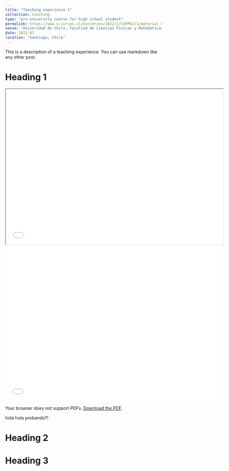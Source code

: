 ```yaml
---
title: "Teaching experience 1"
collection: teaching
type: "pre-university course for high school student"
permalink: https://www.u-cursos.cl/escverano/2022/2/COFM52/1/material_docente/
venue: "Universdad de Chile, Facultad de Ciencias Físicas y Matemáticas"
date: 2022-07
location: "Santiago, Chile"
---
```


This is a description of a teaching experience. You can use markdown like any other post.

Heading 1
======
<iframe src="/files/Auxiliar_1_Aplicando_los_fundamentos_f_sicos_del_Modelo_Est_ndar.pdf" width="700" height="500"></iframe>

<embed src="/files/Auxiliar_1_Aplicando_los_fundamentos_f_sicos_del_Modelo_Est_ndar.pdf" type="application/pdf" width="700px" height="500px" />

<object data="/files/Auxiliar_1_Aplicando_los_fundamentos_f_sicos_del_Modelo_Est_ndar.pdf" width="100%" height="600px">
  <p>Your browser does not support PDFs. <a href="/files/Auxiliar_1_Aplicando_los_fundamentos_f_sicos_del_Modelo_Est_ndar.pdf">Download the PDF</a>.</p>
</object>
hola hola probando?!

Heading 2
======

Heading 3
======
